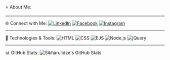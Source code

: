 ⭐ About Me:

---


🌐 Connect with Me:
[![LinkedIn](https://img.shields.io/badge/LinkedIn-blue?style=for-the-badge&logo=linkedin)](https://www.linkedin.com/in/mariam-sikharulidze-094a2a351/)
[![Facebook](https://img.shields.io/badge/Facebook-1877F2?style=for-the-badge&logo=facebook&logoColor=white)](https://www.facebook.com/mariam.sixarulidze.73)
[![Instagram](https://img.shields.io/badge/Instagram-E4405F?style=for-the-badge&logo=instagram&logoColor=white)](https://www.instagram.com/sikharulidzemariamii/)

---


🌟 Technologies & Tools:
![HTML](https://img.shields.io/badge/HTML5-E34F26?style=for-the-badge&logo=html5&logoColor=white)
![CSS](https://img.shields.io/badge/CSS3-1572B6?style=for-the-badge&logo=css3&logoColor=white)
![EJS](https://img.shields.io/badge/EJS-8A2BE2?style=for-the-badge)
![Node.js](https://img.shields.io/badge/Node.js-43853D?style=for-the-badge&logo=node.js&logoColor=white)
![jQuery](https://img.shields.io/badge/jQuery-0769AD?style=for-the-badge&logo=jquery&logoColor=white)

---


📊 GitHub Stats:
![Sikharulidze's GitHub Stats](https://github-readme-stats.vercel.app/api?username=Sikharulidze&show_icons=true&theme=dark)
